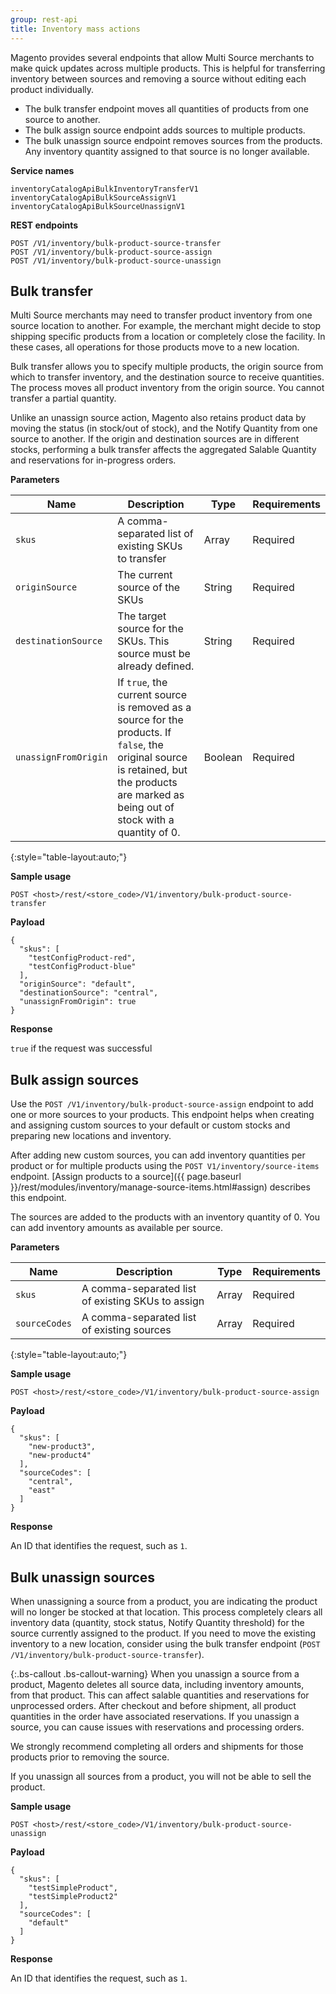```yaml
---
group: rest-api
title: Inventory mass actions
---
```


Magento provides several endpoints that allow Multi Source merchants to make quick updates across multiple products. This is helpful for transferring inventory between sources and removing a source without editing each product individually.

* The bulk transfer endpoint moves all quantities of products from one source to another.
* The bulk assign source endpoint adds sources to multiple products.
* The bulk unassign source endpoint removes sources from the products. Any inventory quantity assigned to that source is no longer available.

**Service names**

```
inventoryCatalogApiBulkInventoryTransferV1
inventoryCatalogApiBulkSourceAssignV1
inventoryCatalogApiBulkSourceUnassignV1
```

**REST endpoints**

```
POST /V1/inventory/bulk-product-source-transfer
POST /V1/inventory/bulk-product-source-assign
POST /V1/inventory/bulk-product-source-unassign
```

## Bulk transfer

Multi Source merchants may need to transfer product inventory from one source location to another. For example, the merchant might decide to stop shipping specific products from a location or completely close the facility. In these cases, all operations for those products move to a new location.

Bulk transfer allows you to specify multiple products, the origin source from which to transfer inventory, and the destination source to receive quantities. The process moves all product inventory from the origin source. You cannot transfer a partial quantity.

 Unlike an unassign source action, Magento also retains product data by moving the status (in stock/out of stock), and the Notify Quantity from one source to another. If the origin and destination sources are in different stocks, performing a bulk transfer affects the aggregated Salable Quantity and reservations for in-progress orders.


**Parameters**

Name | Description | Type | Requirements
--- | --- | --- | ---
`skus` | A  comma-separated list of existing SKUs to transfer | Array | Required
`originSource` | The current source of the SKUs | String | Required
`destinationSource` | The target source for the SKUs. This source must be already defined. | String | Required
`unassignFromOrigin` | If `true`, the current source is removed as a source for the products. If `false`, the original source is retained, but the products are marked as being out of stock with a quantity of 0. | Boolean | Required
{:style="table-layout:auto;"}

**Sample usage**

`POST <host>/rest/<store_code>/V1/inventory/bulk-product-source-transfer`

**Payload**

```
{
  "skus": [
    "testConfigProduct-red",
    "testConfigProduct-blue"
  ],
  "originSource": "default",
  "destinationSource": "central",
  "unassignFromOrigin": true
}
```

**Response**

`true` if the request was successful

## Bulk assign sources

Use the `POST /V1/inventory/bulk-product-source-assign` endpoint to add one or more sources to your products. This endpoint helps when creating and assigning custom sources to your default or custom stocks and preparing new locations and inventory.

After adding new custom sources, you can add inventory quantities per product or for multiple products using the `POST V1/inventory/source-items` endpoint. [Assign products to a source]({{ page.baseurl }}/rest/modules/inventory/manage-source-items.html#assign) describes this endpoint.

The sources are added to the products with an inventory quantity of 0. You can add inventory amounts as available per source.

**Parameters**

Name | Description | Type | Requirements
--- | --- | --- | ---
`skus` | A comma-separated list of existing SKUs to assign | Array | Required
`sourceCodes` | A comma-separated list of existing sources | Array | Required
{:style="table-layout:auto;"}

**Sample usage**

`POST <host>/rest/<store_code>/V1/inventory/bulk-product-source-assign`

**Payload**

```
{
  "skus": [
    "new-product3",
    "new-product4"
  ],
  "sourceCodes": [
    "central",
    "east"
  ]
}
```

**Response**

An ID that identifies the request, such as `1`.


## Bulk unassign sources

When unassigning a source from a product, you are indicating the product will no longer be stocked at that location. This process completely clears all inventory data (quantity, stock status, Notify Quantity threshold) for the source currently assigned to the product. If you need to move the existing inventory to a new location, consider using the bulk transfer endpoint (`POST /V1/inventory/bulk-product-source-transfer`).

{:.bs-callout .bs-callout-warning}
When you unassign a source from a product, Magento deletes all source data, including inventory amounts, from that product. This can affect salable quantities and reservations for unprocessed orders. After checkout and before shipment, all product quantities in the order have associated reservations. If you unassign a source, you can cause issues with reservations and processing orders.

We strongly recommend completing all orders and shipments for those products prior to removing the source.

If you unassign all sources from a product, you will not be able to sell the product.

**Sample usage**

`POST <host>/rest/<store_code>/V1/inventory/bulk-product-source-unassign`

**Payload**

```
{
  "skus": [
    "testSimpleProduct",
    "testSimpleProduct2"
  ],
  "sourceCodes": [
    "default"
  ]
}
```

**Response**

An ID that identifies the request, such as `1`.